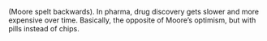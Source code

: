 (Moore spelt backwards). In pharma, drug discovery gets slower and more expensive over time. Basically, the opposite of Moore’s optimism, but with pills instead of chips.

